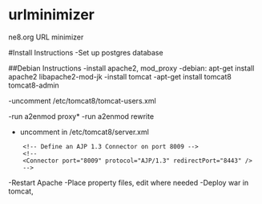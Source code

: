 # urlminimizer
ne8.org URL minimizer


#Install Instructions
-Set up postgres database

##Debian Instructions
-install apache2, mod_proxy
-debian: apt-get install apache2 libapache2-mod-jk
-install tomcat
-apt-get install tomcat8 tomcat8-admin

-uncomment /etc/tomcat8/tomcat-users.xml

-run a2enmod proxy*
-run a2enmod rewrite
- uncomment in /etc/tomcat8/server.xml
```
    <!-- Define an AJP 1.3 Connector on port 8009 -->
    <!--
    <Connector port="8009" protocol="AJP/1.3" redirectPort="8443" />
    -->
```
-Restart Apache
-Place property files, edit where needed
-Deploy war in tomcat,

